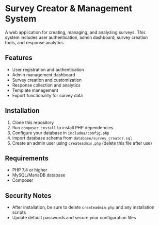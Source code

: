 # Survey Creator & Management System

A web application for creating, managing, and analyzing surveys. This system includes user authentication, admin dashboard, survey creation tools, and response analytics.

## Features

- User registration and authentication
- Admin management dashboard
- Survey creation and customization
- Response collection and analytics
- Template management
- Export functionality for survey data

## Installation

1. Clone this repository
2. Run `composer install` to install PHP dependencies
3. Configure your database in `includes/config.php`
4. Import database schema from `database/survey_creator.sql`
5. Create an admin user using `createadmin.php` (delete this file after use)

## Requirements

- PHP 7.4 or higher
- MySQL/MariaDB database
- Composer

## Security Notes

- After installation, be sure to delete `createadmin.php` and any installation scripts
- Update default passwords and secure your configuration files